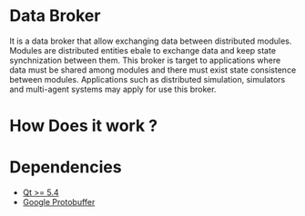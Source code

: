 # Data Broker

It is a data broker that allow exchanging data between distributed modules. 
Modules are distributed entities ebale to exchange data and keep state synchnization between them. 
This broker is target to applications where data must be shared among modules 
and there must exist state consistence between modules. 
Applications such as distributed simulation, simulators and multi-agent systems may apply for use this broker.

# How Does it work ?

# Dependencies
 - [Qt >= 5.4](https://www.qt.io/)
 - [Google Protobuffer](https://developers.google.com/protocol-buffers/)